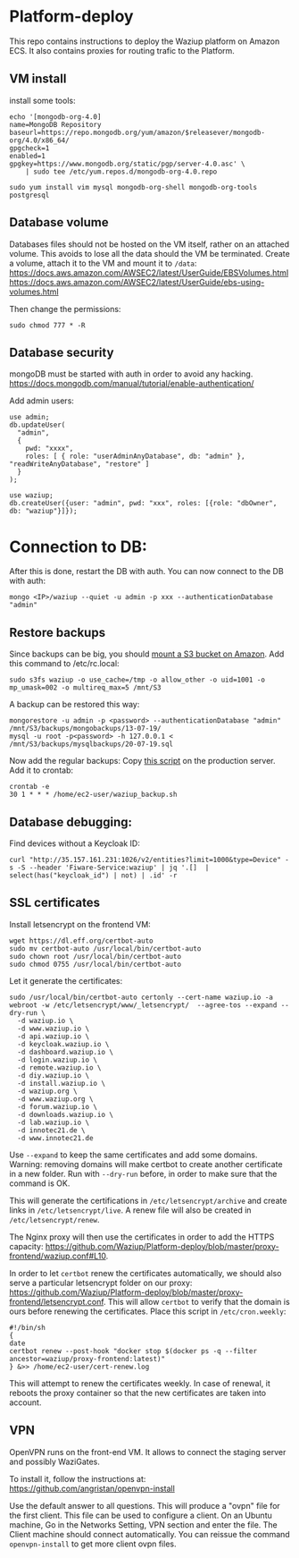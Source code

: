# Platform-deploy

This repo contains instructions to deploy the Waziup platform on Amazon ECS.
It also contains proxies for routing trafic to the Platform.

VM install
----------

install some tools:
```
echo '[mongodb-org-4.0]
name=MongoDB Repository
baseurl=https://repo.mongodb.org/yum/amazon/$releasever/mongodb-org/4.0/x86_64/
gpgcheck=1
enabled=1
gpgkey=https://www.mongodb.org/static/pgp/server-4.0.asc' \
    | sudo tee /etc/yum.repos.d/mongodb-org-4.0.repo

sudo yum install vim mysql mongodb-org-shell mongodb-org-tools postgresql
```


Database volume
---------------

Databases files should not be hosted on the VM itself, rather on an attached volume.
This avoids to lose all the data should the VM be terminated.
Create a volume, attach it to the VM and mount it to `/data`:
https://docs.aws.amazon.com/AWSEC2/latest/UserGuide/EBSVolumes.html
https://docs.aws.amazon.com/AWSEC2/latest/UserGuide/ebs-using-volumes.html

Then change the permissions:
```
sudo chmod 777 * -R
```

Database security
-----------------

mongoDB must be started with auth in order to avoid any hacking.
https://docs.mongodb.com/manual/tutorial/enable-authentication/

Add admin users:
```
use admin;
db.updateUser(
  "admin",
  {
    pwd: "xxxx",
    roles: [ { role: "userAdminAnyDatabase", db: "admin" }, "readWriteAnyDatabase", "restore" ]
  }
);

use waziup;
db.createUser({user: "admin", pwd: "xxx", roles: [{role: "dbOwner", db: "waziup"}]});
```

Connection to DB:
=======
After this is done, restart the DB with auth. You can now connect to the DB with auth:
```
mongo <IP>/waziup --quiet -u admin -p xxx --authenticationDatabase "admin"
```

Restore backups
---------------

Since backups can be big, you should [mount a S3 bucket on Amazon](https://cloudkul.com/blog/mounting-s3-bucket-linux-ec2-instance/).
Add this command to /etc/rc.local:
```
sudo s3fs waziup -o use_cache=/tmp -o allow_other -o uid=1001 -o mp_umask=002 -o multireq_max=5 /mnt/S3
```

A backup can be restored this way:
```
mongorestore -u admin -p <password> --authenticationDatabase "admin" /mnt/S3/backups/mongobackups/13-07-19/
mysql -u root -p<password> -h 127.0.0.1 < /mnt/S3/backups/mysqlbackups/20-07-19.sql
```

Now add the regular backups:
Copy [this script](./waziup_backup.sh) on the production server.
Add it to crontab:
```
crontab -e
30 1 * * * /home/ec2-user/waziup_backup.sh
```

Database debugging:
-------------------

Find devices without a Keycloak ID:
```
curl "http://35.157.161.231:1026/v2/entities?limit=1000&type=Device" -s -S --header 'Fiware-Service:waziup' | jq '.[]  | select(has("keycloak_id") | not) | .id' -r
```

SSL certificates
----------------

Install letsencrypt on the frontend VM:
```
wget https://dl.eff.org/certbot-auto
sudo mv certbot-auto /usr/local/bin/certbot-auto
sudo chown root /usr/local/bin/certbot-auto
sudo chmod 0755 /usr/local/bin/certbot-auto
```
Let it generate the certificates:
```
sudo /usr/local/bin/certbot-auto certonly --cert-name waziup.io -a webroot -w /etc/letsencrypt/www/_letsencrypt/  --agree-tos --expand --dry-run \
  -d waziup.io \
  -d www.waziup.io \
  -d api.waziup.io \
  -d keycloak.waziup.io \
  -d dashboard.waziup.io \
  -d login.waziup.io \
  -d remote.waziup.io \
  -d diy.waziup.io \
  -d install.waziup.io \
  -d waziup.org \
  -d www.waziup.org \
  -d forum.waziup.io \
  -d downloads.waziup.io \
  -d lab.waziup.io \
  -d innotec21.de \
  -d www.innotec21.de
```
Use `--expand` to keep the same certificates and add some domains.
Warning: removing domains will make certbot to create another certificate in a new folder.
Run with `--dry-run` before, in order to make sure that the command is OK.

This will generate the certifications in `/etc/letsencrypt/archive` and create links in `/etc/letsencrypt/live`.
A renew file will also be created in `/etc/letsencrypt/renew`.

The Nginx proxy will then use the certificates in order to add the HTTPS capacity: https://github.com/Waziup/Platform-deploy/blob/master/proxy-frontend/waziup.conf#L10.


In order to let `certbot` renew the certificates automatically, we should also serve a particular letsencrypt folder on our proxy: https://github.com/Waziup/Platform-deploy/blob/master/proxy-frontend/letsencrypt.conf. This will allow `certbot` to verify that the domain is ours before renewing the certificates. 
Place this script in `/etc/cron.weekly`:
```
#!/bin/sh
{
date
certbot renew --post-hook "docker stop $(docker ps -q --filter ancestor=waziup/proxy-frontend:latest)"
} &>> /home/ec2-user/cert-renew.log
```
This will attempt to renew the certificates weekly. In case of renewal, it reboots the proxy container so that the new certificates are taken into account.

VPN
---

OpenVPN runs on the front-end VM. It allows to connect the staging server and possibly WaziGates.

To install it, follow the instructions at:
https://github.com/angristan/openvpn-install

Use the default answer to all questions.
This will produce a "ovpn" file for the first client. This file can be used to configure a client.
On an Ubuntu machine, Go in the Networks Setting, VPN section and enter the file.
The Client machine should connect automatically.
You can reissue the command `openvpn-install` to get more client ovpn files.

